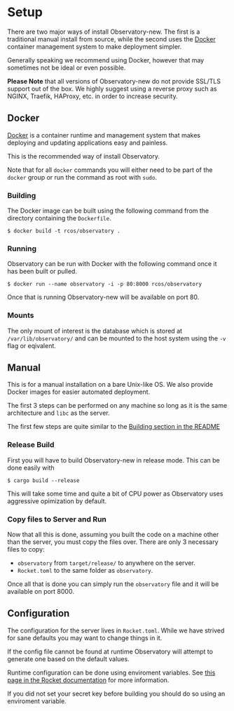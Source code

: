 # Setup

There are two major ways of install Observatory-new. The first is a traditional
manual install from source, while the second uses the [Docker](https://docker.com)
container management system to make deployment simpler.

Generally speaking we recommend using Docker, however that may sometimes not
be ideal or even possible.

****Please Note**** that all versions of Observatory-new do not provide SSL/TLS
support out of the box. We highly suggest using a reverse proxy such
as NGINX, Traefik, HAProxy, etc. in order to increase security.

## Docker

[Docker](https://docker.com) is a container runtime and management system that
makes deploying and updating applications easy and painless.

This is the recommended way of install Observatory.

Note that for all `docker` commands you will either need to be part of the
`docker` group or run the command as root with `sudo`.

### Building

The Docker image can be built using the following command from the directory
containing the `Dockerfile`.

```
$ docker build -t rcos/observatory .
```

### Running

Observatory can be run with Docker with the following command once it has been
built or pulled.

```
$ docker run --name observatory -i -p 80:8000 rcos/observatory
```

Once that is running Observatory-new will be available on port 80.

### Mounts

The only mount of interest is the database which is stored at
`/var/lib/observatory/` and can be mounted to the host system using the
`-v` flag or eqivalent.

## Manual

This is for a manual installation on a bare Unix-like OS.
We also provide Docker images for easier automated deployment.

The first 3 steps can be performed on any machine so long as it is the same
architecture and `libc` as the server.

The first few steps are quite similar to the [Building section in the README](./README.md#Building)

### Release Build

First you will have to build Observatory-new in release mode. This can be done
easily with

```
$ cargo build --release
```

This will take some time and quite a bit of CPU power as Observatory uses
aggressive opimization by default.

### Copy files to Server and Run

Now that all this is done, assuming you built the code on a machine other than
the server, you must copy the files over. There are only 3 necessary files to copy:

- `observatory` from `target/release/` to anywhere on the server.
- `Rocket.toml` to the same folder as `observatory`.

Once all that is done you can simply run the `observatory` file and it will be
available on port 8000.

## Configuration

The configuration for the server lives in `Rocket.toml`. While we have strived
for sane defaults you may want to change things in it.

If the config file cannot be found at runtime Observatory will attempt to generate
one based on the default values.

Runtime configuration can be done using enviroment variables.
See [this page in the Rocket documentation](https://rocket.rs/guide/configuration/#environment)
for more information.

If you did not set your secret key before building you should do so
using an enviroment variable.
